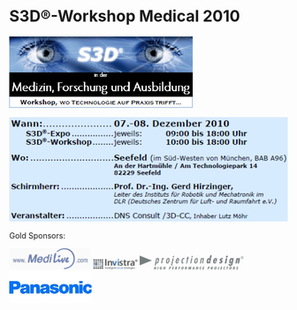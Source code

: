 # S3D®-Workshop Medical 2010

![Banner](Images/Banner_S3D-Med_no+sponsors.png)

![Where](Images/Daten_S3D-WS_Med.png)

Gold Sponsors:

![MEDILIVE](Images/_wsb_148x34_MEDILIVE+LOGO_H+50.png)
[![Invistra](Images/_wsb_80x27_Invistra_logo_H+50.png)](http://www.invistra.de/)
[![projectiondesign](Images/_wsb_188x26_projectiondesign_logo_H+50.png)](http://www.projectiondesign.com/)
[![Panasonic](Images/NEW+PANAS+LOGO+293_150_Block.jpg)](http://www.panasonic.com/3D/)
